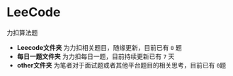 # LeeCode
力扣算法题

- **Leecode文件夹** 为力扣相关题目，随缘更新，目前已有 `0` 题
- **每日一题文件夹** 为力扣每日一题，目前持续更新已有 `7` 天
- **other文件夹** 为笔者对于面试题或者其他平台题目的相关思考，目前已有 `0`题
